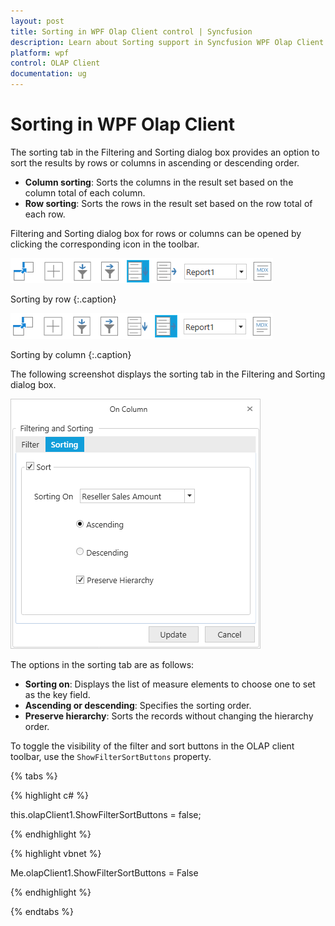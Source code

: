 ```yaml
---
layout: post
title: Sorting in WPF Olap Client control | Syncfusion
description: Learn about Sorting support in Syncfusion WPF Olap Client control and more.
platform: wpf
control: OLAP Client
documentation: ug
---
```


# Sorting in WPF Olap Client

The sorting tab in the Filtering and Sorting dialog box provides an option to sort the results by rows or columns in ascending or descending order.

* **Column sorting**: Sorts the columns in the result set based on the column total of each column.
* **Row sorting**: Sorts the rows in the result set based on the row total of each row.

Filtering and Sorting dialog box for rows or columns can be opened by clicking the corresponding icon in the toolbar.

![Row sorting option is selected in OlapClient toolbar](Sorting_images/Sorting_img1.png)

Sorting by row
{:.caption}

![Column sorting option is selected in OlapClient toolbar](Sorting_images/Sorting_img2.png)

Sorting by column
{:.caption}

The following screenshot displays the sorting tab in the Filtering and Sorting dialog box.

![Sorting tab is selected in filtering and sorting dialog](Sorting_images/Sorting_img3.png)

The options in the sorting tab are as follows:

* **Sorting on**: Displays the list of measure elements to choose one to set as the key field.
* **Ascending or descending**: Specifies the sorting order.
* **Preserve hierarchy**: Sorts the records without changing the hierarchy order.

To toggle the visibility of the filter and sort buttons in the OLAP client toolbar, use the `ShowFilterSortButtons` property.

{% tabs %} 

{% highlight c# %}  

this.olapClient1.ShowFilterSortButtons = false;

{% endhighlight %} 

{% highlight vbnet %} 

Me.olapClient1.ShowFilterSortButtons = False

{% endhighlight %}
 
{% endtabs %}
